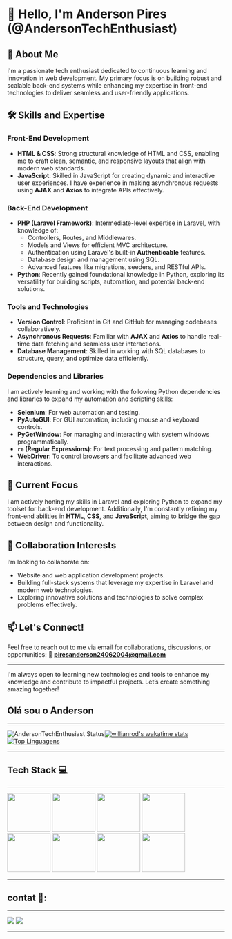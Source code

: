 # 👋 Hello, I'm Anderson Pires (@AndersonTechEnthusiast)

## 🚀 About Me
I'm a passionate tech enthusiast dedicated to continuous learning and innovation in web development. My primary focus is on building robust and scalable back-end systems while enhancing my expertise in front-end technologies to deliver seamless and user-friendly applications.

## 🛠️ Skills and Expertise

### Front-End Development
- **HTML & CSS**: Strong structural knowledge of HTML and CSS, enabling me to craft clean, semantic, and responsive layouts that align with modern web standards.
- **JavaScript**: Skilled in JavaScript for creating dynamic and interactive user experiences. I have experience in making asynchronous requests using **AJAX** and **Axios** to integrate APIs effectively.

### Back-End Development
- **PHP (Laravel Framework)**: Intermediate-level expertise in Laravel, with knowledge of:
  - Controllers, Routes, and Middlewares.
  - Models and Views for efficient MVC architecture.
  - Authentication using Laravel's built-in **Authenticable** features.
  - Database design and management using SQL.
  - Advanced features like migrations, seeders, and RESTful APIs.
- **Python**: Recently gained foundational knowledge in Python, exploring its versatility for building scripts, automation, and potential back-end solutions.

### Tools and Technologies
- **Version Control**: Proficient in Git and GitHub for managing codebases collaboratively.
- **Asynchronous Requests**: Familiar with **AJAX** and **Axios** to handle real-time data fetching and seamless user interactions.
- **Database Management**: Skilled in working with SQL databases to structure, query, and optimize data efficiently.

### Dependencies and Libraries
I am actively learning and working with the following Python dependencies and libraries to expand my automation and scripting skills:
- **Selenium**: For web automation and testing.
- **PyAutoGUI**: For GUI automation, including mouse and keyboard controls.
- **PyGetWindow**: For managing and interacting with system windows programmatically.
- **`re` (Regular Expressions)**: For text processing and pattern matching.
- **WebDriver**: To control browsers and facilitate advanced web interactions.

## 🌱 Current Focus
I am actively honing my skills in Laravel and exploring Python to expand my toolset for back-end development. Additionally, I'm constantly refining my front-end abilities in **HTML**, **CSS**, and **JavaScript**, aiming to bridge the gap between design and functionality.

## 💼 Collaboration Interests
I’m looking to collaborate on:
- Website and web application development projects.
- Building full-stack systems that leverage my expertise in Laravel and modern web technologies.
- Exploring innovative solutions and technologies to solve complex problems effectively.

## 📫 Let's Connect!
Feel free to reach out to me via email for collaborations, discussions, or opportunities:
📧 **piresanderson24062004@gmail.com**

---

I'm always open to learning new technologies and tools to enhance my knowledge and contribute to impactful projects. Let’s create something amazing together!

## Olá sou o Anderson 
***
![AndersonTechEnthusiast Status](https://github-readme-stats.vercel.app/api?username=AndersonTechEnthusiast&show_icons=true)[![willianrod's wakatime stats](https://github-readme-stats.vercel.app/api/wakatime?username=willianrod)](https://github.com/anuraghazra/github-readme-stats)[![Top Linguagens](https://github-readme-stats.vercel.app/api/top-langs/?username=AndersonTechEnthusiast&layout=compact)](https://github.com/anuraghazra/github-readme-stats)
***

## Tech Stack :computer:
***
<div>
  <img width=100 height=90 src="https://cdn.jsdelivr.net/gh/devicons/devicon/icons/html5/html5-original-wordmark.svg"/>
  <img width=100 height=90 src="https://cdn.jsdelivr.net/gh/devicons/devicon/icons/css3/css3-original-wordmark.svg"/>
  <img width=100 height=90 src="https://cdn.jsdelivr.net/gh/devicons/devicon/icons/javascript/javascript-original.svg"/>
  <img width=100 height=90 src="https://cdn.jsdelivr.net/gh/devicons/devicon/icons/mysql/mysql-original-wordmark.svg"/>
  <img width=100 height=90 src="https://cdn.jsdelivr.net/gh/devicons/devicon/icons/php/php-original.svg"/>
  <img width=100 height=90 src="https://cdn.jsdelivr.net/gh/devicons/devicon/icons/github/github-original.svg"/>
  <img width=100 height=90 src="https://cdn.jsdelivr.net/gh/devicons/devicon@latest/icons/laravel/laravel-original.svg" />
  <img width=100 height=90 src="https://cdn.jsdelivr.net/gh/devicons/devicon@latest/icons/python/python-original.svg" />

</div>

***

## contat 📱:

***

<div>
  <a href="mailto:andersonpiresdacruz@gmail.com"><img src="https://img.shields.io/badge/Gmail-D14836?style=for-the-badge&logo=gmail&logoColor=white" target="_blank"></a>
  <a href="https://www.linkedin.com/in/anderson-pires-97131b247"><img src="https://img.shields.io/badge/LinkedIn-0077B5?style=for-the-badge&logo=linkedin&logoColor=white" target="_blank"></a>
</div>

***
